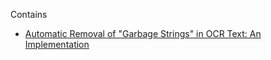 Contains

- [Automatic Removal of "Garbage Strings" in OCR Text: An Implementation](https://www.researchgate.net/publication/250065563_Automatic_Removal_of_Garbage_Strings_in_OCR_Text_An_Implementation)
